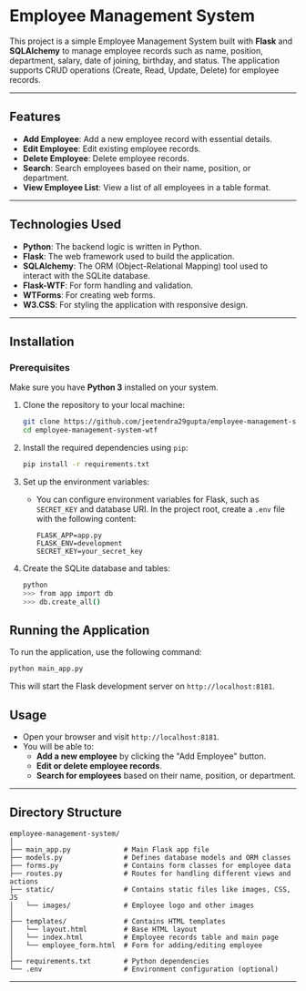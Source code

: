 # Employee Management System

This project is a simple Employee Management System built with **Flask** and **SQLAlchemy** to manage employee records such as name, position, department, salary, date of joining, birthday, and status. The application supports CRUD operations (Create, Read, Update, Delete) for employee records.

---

## Features

- **Add Employee**: Add a new employee record with essential details.
- **Edit Employee**: Edit existing employee records.
- **Delete Employee**: Delete employee records.
- **Search**: Search employees based on their name, position, or department.
- **View Employee List**: View a list of all employees in a table format.

---

## Technologies Used

- **Python**: The backend logic is written in Python.
- **Flask**: The web framework used to build the application.
- **SQLAlchemy**: The ORM (Object-Relational Mapping) tool used to interact with the SQLite database.
- **Flask-WTF**: For form handling and validation.
- **WTForms**: For creating web forms.
- **W3.CSS**: For styling the application with responsive design.

---

## Installation

### Prerequisites

Make sure you have **Python 3** installed on your system.

1. Clone the repository to your local machine:

   ```bash
   git clone https://github.com/jeetendra29gupta/employee-management-system-wtf.git
   cd employee-management-system-wtf
   ```

2. Install the required dependencies using `pip`:

   ```bash
   pip install -r requirements.txt
   ```

3. Set up the environment variables:

   - You can configure environment variables for Flask, such as `SECRET_KEY` and database URI. In the project root, create a `.env` file with the following content:

     ```
     FLASK_APP=app.py
     FLASK_ENV=development
     SECRET_KEY=your_secret_key
     ```

4. Create the SQLite database and tables:

   ```bash
   python
   >>> from app import db
   >>> db.create_all()
   ```

## Running the Application

To run the application, use the following command:

```bash
python main_app.py
```

This will start the Flask development server on `http://localhost:8181`.

## Usage

- Open your browser and visit `http://localhost:8181`.
- You will be able to:
  - **Add a new employee** by clicking the "Add Employee" button.
  - **Edit or delete employee records**.
  - **Search for employees** based on their name, position, or department.

---

## Directory Structure

```
employee-management-system/
│
├── main_app.py             # Main Flask app file
├── models.py               # Defines database models and ORM classes
├── forms.py                # Contains form classes for employee data
├── routes.py               # Routes for handling different views and actions
├── static/                 # Contains static files like images, CSS, JS
│   └── images/             # Employee logo and other images
│
├── templates/              # Contains HTML templates
│   └── layout.html         # Base HTML layout
│   └── index.html          # Employee records table and main page
│   └── employee_form.html  # Form for adding/editing employee
│
├── requirements.txt        # Python dependencies
└── .env                    # Environment configuration (optional)
```

---